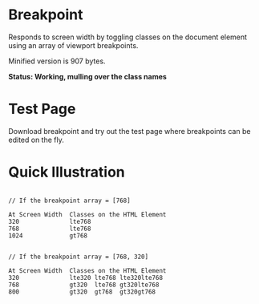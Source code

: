 # Breakpoint
Responds to screen width by toggling classes on the document element using an
array of viewport breakpoints.

Minified version is 907 bytes.

__Status: Working, mulling over the class names__

# Test Page
Download breakpoint and try out the test page where breakpoints can be edited on the fly.

# Quick Illustration
```

// If the breakpoint array = [768]

At Screen Width  Classes on the HTML Element
320              lte768
768              lte768
1024             gt768


// If the breakpoint array = [768, 320]

At Screen Width  Classes on the HTML Element
320              lte320 lte768 lte320lte768
768              gt320  lte768 gt320lte768
800              gt320  gt768  gt320gt768

```